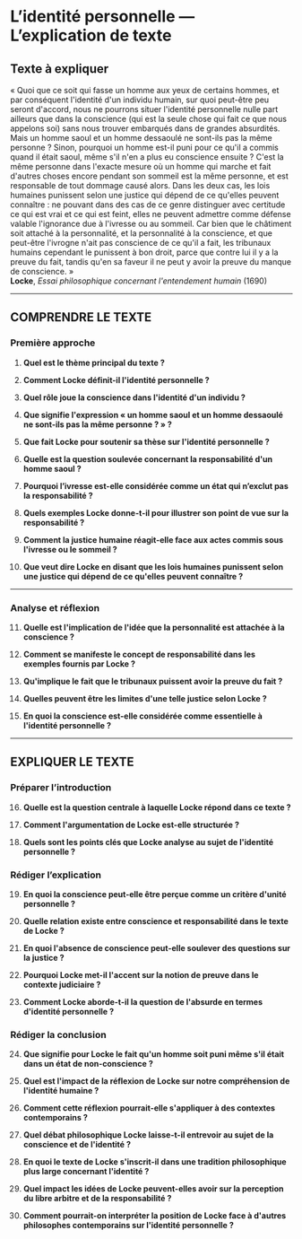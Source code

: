 # L’identité personnelle — L’explication de texte

## Texte à expliquer
« Quoi que ce soit qui fasse un homme aux yeux de certains hommes, et par conséquent l'identité d'un individu humain, sur quoi peut-être peu seront d'accord, nous ne pourrons situer l'identité personnelle nulle part ailleurs que dans la conscience (qui est la seule chose qui fait ce que nous appelons soi) sans nous trouver embarqués dans de grandes absurdités. Mais un homme saoul et un homme dessaoulé ne sont-ils pas la même personne ? Sinon, pourquoi un homme est-il puni pour ce qu'il a commis quand il était saoul, même s'il n'en a plus eu conscience ensuite ? C'est la même personne dans l'exacte mesure où un homme qui marche et fait d'autres choses encore pendant son sommeil est la même personne, et est responsable de tout dommage causé alors. Dans les deux cas, les lois humaines punissent selon une justice qui dépend de ce qu'elles peuvent connaître : ne pouvant dans des cas de ce genre distinguer avec certitude ce qui est vrai et ce qui est feint, elles ne peuvent admettre comme défense valable l'ignorance due à l'ivresse ou au sommeil. Car bien que le châtiment soit attaché à la personnalité, et la personnalité à la conscience, et que peut-être l'ivrogne n'ait pas conscience de ce qu'il a fait, les tribunaux humains cependant le punissent à bon droit, parce que contre lui il y a la preuve du fait, tandis qu'en sa faveur il ne peut y avoir la preuve du manque de conscience. »  
**Locke**, *Essai philosophique concernant l'entendement humain* (1690)

---

## COMPRENDRE LE TEXTE

### Première approche

1. **Quel est le thème principal du texte ?**

2. **Comment Locke définit-il l'identité personnelle ?**

3. **Quel rôle joue la conscience dans l'identité d'un individu ?**

4. **Que signifie l'expression « un homme saoul et un homme dessaoulé ne sont-ils pas la même personne ? » ?**

5. **Que fait Locke pour soutenir sa thèse sur l'identité personnelle ?**

6. **Quelle est la question soulevée concernant la responsabilité d'un homme saoul ?**

7. **Pourquoi l’ivresse est-elle considérée comme un état qui n’exclut pas la responsabilité ?**

8. **Quels exemples Locke donne-t-il pour illustrer son point de vue sur la responsabilité ?**

9. **Comment la justice humaine réagit-elle face aux actes commis sous l'ivresse ou le sommeil ?**

10. **Que veut dire Locke en disant que les lois humaines punissent selon une justice qui dépend de ce qu'elles peuvent connaître ?**

---

### Analyse et réflexion

11. **Quelle est l'implication de l'idée que la personnalité est attachée à la conscience ?**

12. **Comment se manifeste le concept de responsabilité dans les exemples fournis par Locke ?**

13. **Qu'implique le fait que le tribunaux puissent avoir la preuve du fait ?**

14. **Quelles peuvent être les limites d'une telle justice selon Locke ?**

15. **En quoi la conscience est-elle considérée comme essentielle à l'identité personnelle ?**

---

## EXPLIQUER LE TEXTE

### Préparer l’introduction

16. **Quelle est la question centrale à laquelle Locke répond dans ce texte ?**

17. **Comment l'argumentation de Locke est-elle structurée ?**

18. **Quels sont les points clés que Locke analyse au sujet de l'identité personnelle ?**

### Rédiger l’explication

19. **En quoi la conscience peut-elle être perçue comme un critère d'unité personnelle ?**

20. **Quelle relation existe entre conscience et responsabilité dans le texte de Locke ?**

21. **En quoi l'absence de conscience peut-elle soulever des questions sur la justice ?**

22. **Pourquoi Locke met-il l'accent sur la notion de preuve dans le contexte judiciaire ?**

23. **Comment Locke aborde-t-il la question de l'absurde en termes d'identité personnelle ?**

### Rédiger la conclusion

24. **Que signifie pour Locke le fait qu'un homme soit puni même s'il était dans un état de non-conscience ?**

25. **Quel est l'impact de la réflexion de Locke sur notre compréhension de l'identité humaine ?**

26. **Comment cette réflexion pourrait-elle s'appliquer à des contextes contemporains ?**

27. **Quel débat philosophique Locke laisse-t-il entrevoir au sujet de la conscience et de l'identité ?**

28. **En quoi le texte de Locke s'inscrit-il dans une tradition philosophique plus large concernant l'identité ?**

29. **Quel impact les idées de Locke peuvent-elles avoir sur la perception du libre arbitre et de la responsabilité ?**

30. **Comment pourrait-on interpréter la position de Locke face à d'autres philosophes contemporains sur l'identité personnelle ?**